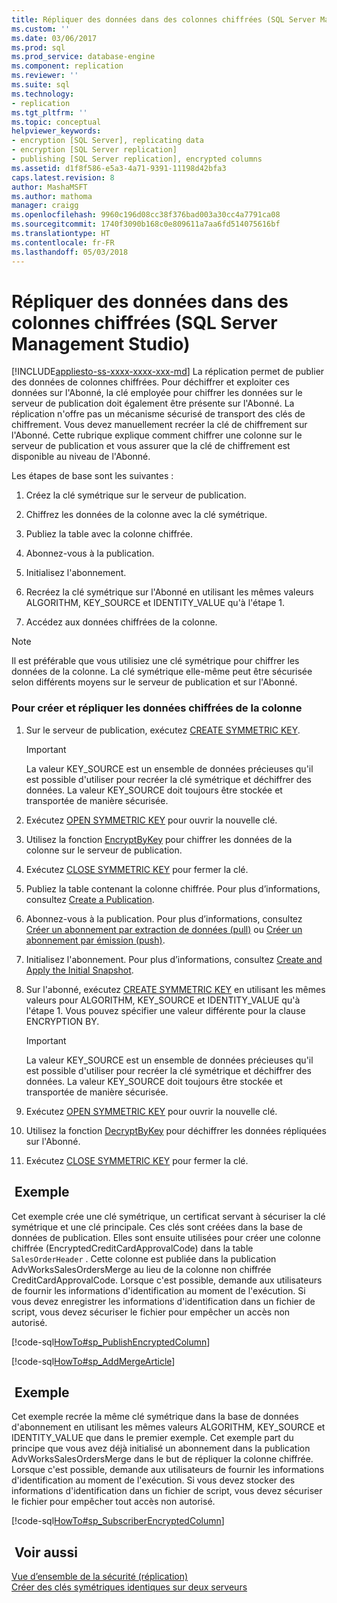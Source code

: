 ```yaml
---
title: Répliquer des données dans des colonnes chiffrées (SQL Server Management Studio) | Microsoft Docs
ms.custom: ''
ms.date: 03/06/2017
ms.prod: sql
ms.prod_service: database-engine
ms.component: replication
ms.reviewer: ''
ms.suite: sql
ms.technology:
- replication
ms.tgt_pltfrm: ''
ms.topic: conceptual
helpviewer_keywords:
- encryption [SQL Server], replicating data
- encryption [SQL Server replication]
- publishing [SQL Server replication], encrypted columns
ms.assetid: d1f8f586-e5a3-4a71-9391-11198d42bfa3
caps.latest.revision: 8
author: MashaMSFT
ms.author: mathoma
manager: craigg
ms.openlocfilehash: 9960c196d08cc38f376bad003a30cc4a7791ca08
ms.sourcegitcommit: 1740f3090b168c0e809611a7aa6fd514075616bf
ms.translationtype: HT
ms.contentlocale: fr-FR
ms.lasthandoff: 05/03/2018
---
```

# <a name="replicate-data-in-encrypted-columns-sql-server-management-studio"></a>Répliquer des données dans des colonnes chiffrées (SQL Server Management Studio)
[!INCLUDE[appliesto-ss-xxxx-xxxx-xxx-md](../../../includes/appliesto-ss-xxxx-xxxx-xxx-md.md)]
  La réplication permet de publier des données de colonnes chiffrées. Pour déchiffrer et exploiter ces données sur l'Abonné, la clé employée pour chiffrer les données sur le serveur de publication doit également être présente sur l'Abonné. La réplication n'offre pas un mécanisme sécurisé de transport des clés de chiffrement. Vous devez manuellement recréer la clé de chiffrement sur l'Abonné. Cette rubrique explique comment chiffrer une colonne sur le serveur de publication et vous assurer que la clé de chiffrement est disponible au niveau de l'Abonné.  
  
 Les étapes de base sont les suivantes :  
  
1.  Créez la clé symétrique sur le serveur de publication.  
  
2.  Chiffrez les données de la colonne avec la clé symétrique.  
  
3.  Publiez la table avec la colonne chiffrée.  
  
4.  Abonnez-vous à la publication.  
  
5.  Initialisez l'abonnement.  
  
6.  Recréez la clé symétrique sur l'Abonné en utilisant les mêmes valeurs ALGORITHM, KEY_SOURCE et IDENTITY_VALUE qu'à l'étape 1.  
  
7.  Accédez aux données chiffrées de la colonne.  
  
> [!NOTE]  
>  Il est préférable que vous utilisiez une clé symétrique pour chiffrer les données de la colonne. La clé symétrique elle-même peut être sécurisée selon différents moyens sur le serveur de publication et sur l'Abonné.  
  
### <a name="to-create-and-replicate-encrypted-column-data"></a>Pour créer et répliquer les données chiffrées de la colonne  
  
1.  Sur le serveur de publication, exécutez [CREATE SYMMETRIC KEY](../../../t-sql/statements/create-symmetric-key-transact-sql.md).  
  
    > [!IMPORTANT]  
    >  La valeur KEY_SOURCE est un ensemble de données précieuses qu'il est possible d'utiliser pour recréer la clé symétrique et déchiffrer des données. La valeur KEY_SOURCE doit toujours être stockée et transportée de manière sécurisée.  
  
2.  Exécutez [OPEN SYMMETRIC KEY](../../../t-sql/statements/open-symmetric-key-transact-sql.md) pour ouvrir la nouvelle clé.  
  
3.  Utilisez la fonction [EncryptByKey](../../../t-sql/functions/encryptbykey-transact-sql.md) pour chiffrer les données de la colonne sur le serveur de publication.  
  
4.  Exécutez [CLOSE SYMMETRIC KEY](../../../t-sql/statements/close-symmetric-key-transact-sql.md) pour fermer la clé.  
  
5.  Publiez la table contenant la colonne chiffrée. Pour plus d’informations, consultez [Create a Publication](../../../relational-databases/replication/publish/create-a-publication.md).  
  
6.  Abonnez-vous à la publication. Pour plus d’informations, consultez [Créer un abonnement par extraction de données (pull)](../../../relational-databases/replication/create-a-pull-subscription.md) ou [Créer un abonnement par émission (push)](../../../relational-databases/replication/create-a-push-subscription.md).  
  
7.  Initialisez l'abonnement. Pour plus d’informations, consultez [Create and Apply the Initial Snapshot](../../../relational-databases/replication/create-and-apply-the-initial-snapshot.md).  
  
8.  Sur l'abonné, exécutez [CREATE SYMMETRIC KEY](../../../t-sql/statements/create-symmetric-key-transact-sql.md) en utilisant les mêmes valeurs pour ALGORITHM, KEY_SOURCE et IDENTITY_VALUE qu'à l'étape 1. Vous pouvez spécifier une valeur différente pour la clause ENCRYPTION BY.  
  
    > [!IMPORTANT]  
    >  La valeur KEY_SOURCE est un ensemble de données précieuses qu'il est possible d'utiliser pour recréer la clé symétrique et déchiffrer des données. La valeur KEY_SOURCE doit toujours être stockée et transportée de manière sécurisée.  
  
9. Exécutez [OPEN SYMMETRIC KEY](../../../t-sql/statements/open-symmetric-key-transact-sql.md) pour ouvrir la nouvelle clé.  
  
10. Utilisez la fonction [DecryptByKey](../../../t-sql/functions/decryptbykey-transact-sql.md) pour déchiffrer les données répliquées sur l'Abonné.  
  
11. Exécutez [CLOSE SYMMETRIC KEY](../../../t-sql/statements/close-symmetric-key-transact-sql.md) pour fermer la clé.  
  
## <a name="example"></a> Exemple  
 Cet exemple crée une clé symétrique, un certificat servant à sécuriser la clé symétrique et une clé principale. Ces clés sont créées dans la base de données de publication. Elles sont ensuite utilisées pour créer une colonne chiffrée (EncryptedCreditCardApprovalCode) dans la table `SalesOrderHeader` . Cette colonne est publiée dans la publication AdvWorksSalesOrdersMerge au lieu de la colonne non chiffrée CreditCardApprovalCode. Lorsque c'est possible, demande aux utilisateurs de fournir les informations d'identification au moment de l'exécution. Si vous devez enregistrer les informations d'identification dans un fichier de script, vous devez sécuriser le fichier pour empêcher un accès non autorisé.  
  
 [!code-sql[HowTo#sp_PublishEncryptedColumn](../../../relational-databases/replication/codesnippet/tsql/replicate-data-in-encryp_1.sql)]  
  
 [!code-sql[HowTo#sp_AddMergeArticle](../../../relational-databases/replication/codesnippet/tsql/replicate-data-in-encryp_2.sql)]  
  
## <a name="example"></a> Exemple  
 Cet exemple recrée la même clé symétrique dans la base de données d'abonnement en utilisant les mêmes valeurs ALGORITHM, KEY_SOURCE et IDENTITY_VALUE que dans le premier exemple. Cet exemple part du principe que vous avez déjà initialisé un abonnement dans la publication AdvWorksSalesOrdersMerge dans le but de répliquer la colonne chiffrée. Lorsque c'est possible, demande aux utilisateurs de fournir les informations d'identification au moment de l'exécution. Si vous devez stocker des informations d'identification dans un fichier de script, vous devez sécuriser le fichier pour empêcher tout accès non autorisé.  
  
 [!code-sql[HowTo#sp_SubscriberEncryptedColumn](../../../relational-databases/replication/codesnippet/tsql/replicate-data-in-encryp_3.sql)]  
  
## <a name="see-also"></a> Voir aussi  
 [Vue d’ensemble de la sécurité &#40;réplication&#41;](../../../relational-databases/replication/security/security-overview-replication.md)   
 [Créer des clés symétriques identiques sur deux serveurs](../../../relational-databases/security/encryption/create-identical-symmetric-keys-on-two-servers.md)  
  
  
